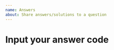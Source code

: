 ```yaml
---
name: Answers
about: Share answers/solutions to a question
---
```


<!-- DO NOT CHANGE THE ISSUE TITLE -->

# Input your answer code

```ts

```
